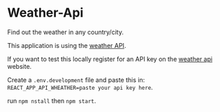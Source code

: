 # Weather-Api
Find out the weather in any country/city.
<p>This application is using the <a href="https://openweathermap.org/api">weather API</a>.</p> 
<p> If you want to test this locally register for an API key on the <a href="https://openweathermap.org/api">weather api</a> website.</p>
<p>Create a <code>.env.development</code> file and paste this in: <code>REACT_APP_API_WHEATHER=paste your api key here</code>.</p>
<p>run <code>npm nstall</code> then <code>npm start</code>.</p>
